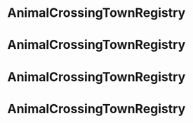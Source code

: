 # AnimalCrossingTownRegistry
# AnimalCrossingTownRegistry
# AnimalCrossingTownRegistry
# AnimalCrossingTownRegistry
